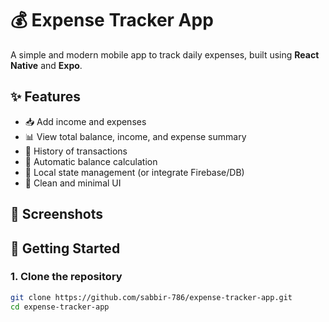 # 💰 Expense Tracker App

A simple and modern mobile app to track daily expenses, built using **React Native** and **Expo**.

## ✨ Features

- 📥 Add income and expenses
- 📊 View total balance, income, and expense summary
- 📜 History of transactions
- 🧮 Automatic balance calculation
- 💾 Local state management (or integrate Firebase/DB)
- 🎨 Clean and minimal UI

## 📱 Screenshots





## 🚀 Getting Started

### 1. Clone the repository

```bash
git clone https://github.com/sabbir-786/expense-tracker-app.git
cd expense-tracker-app
